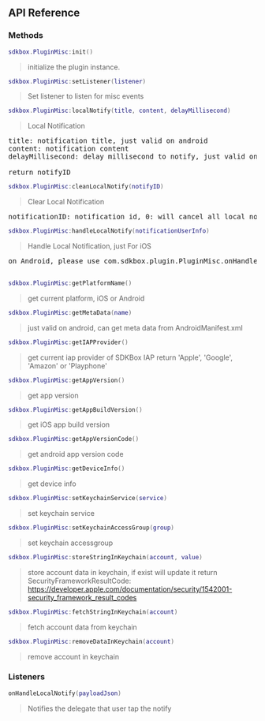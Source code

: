 ## API Reference

### Methods
```lua
sdkbox.PluginMisc:init()
```
>  initialize the plugin instance.

```lua
sdkbox.PluginMisc:setListener(listener)
```
> Set listener to listen for misc events

```lua
sdkbox.PluginMisc:localNotify(title, content, delayMillisecond)
```
> Local Notification

<pre>
title: notification title, just valid on android
content: notification content
delayMillisecond: delay millisecond to notify, just valid on iOS

return notifyID
</pre>

```lua
sdkbox.PluginMisc:cleanLocalNotify(notifyID)
```
> Clear Local Notification

<pre>
notificationID: notification id, 0: will cancel all local notify
</pre>

```lua
sdkbox.PluginMisc:handleLocalNotify(notificationUserInfo)
```
> Handle Local Notification, just For iOS

<pre>
on Android, please use com.sdkbox.plugin.PluginMisc.onHandleNotification(intent);

</pre>

```lua
sdkbox.PluginMisc:getPlatformName()
```
> get current platform, iOS or Android


```lua
sdkbox.PluginMisc:getMetaData(name)
```
> just valid on android, can get meta data from AndroidManifest.xml


```lua
sdkbox.PluginMisc:getIAPProvider()
```
> get current iap provider of SDKBox IAP
return 'Apple', 'Google', 'Amazon' or 'Playphone'

```lua
sdkbox.PluginMisc:getAppVersion()
```
> get app version

```lua
sdkbox.PluginMisc:getAppBuildVersion()
```
> get iOS app build version

```lua
sdkbox.PluginMisc:getAppVersionCode()
```
> get android app version code

```lua
sdkbox.PluginMisc:getDeviceInfo()
```
> get device info

```lua
sdkbox.PluginMisc:setKeychainService(service)
```
> set keychain service

```lua
sdkbox.PluginMisc:setKeychainAccessGroup(group)
```
> set keychain accessgroup

```lua
sdkbox.PluginMisc:storeStringInKeychain(account, value)
```
> store account data in keychain, if exist will update it
return SecurityFrameworkResultCode: https://developer.apple.com/documentation/security/1542001-security_framework_result_codes

```lua
sdkbox.PluginMisc:fetchStringInKeychain(account)
```
> fetch account data from keychain

```lua
sdkbox.PluginMisc:removeDataInKeychain(account)
```
> remove account in keychain


### Listeners
```lua
onHandleLocalNotify(payloadJson)
```
> Notifies the delegate that user tap the notify


